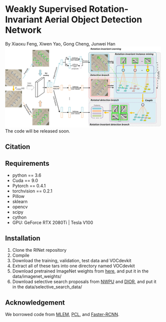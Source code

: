 # Weakly Supervised Rotation-Invariant Aerial Object Detection Network
By Xiaoxu Feng, Xiwen Yao, Gong Cheng, Junwei Han
![Overview](https://github.com/XiaoxFeng/RINet/blob/main/Overview.jpg)
The code will be released soon.
## Citation
## Requirements
* python == 3.6 <br>
* Cuda == 9.0 <br>
* Pytorch == 0.4.1 <br>
* torchvision == 0.2.1 <br>
* Pillow <br>
* sklearn <br>
* opencv <br>
* scipy <br>
* cython <br>
* GPU: GeForce RTX 2080Ti | Tesla V100
## Installation
1. Clone the RINet repository
2. Compile
3. Download the training, validation, test data and VOCdevkit
4. Extract all of these tars into one directory named VOCdevkit
5. Download pretrained ImageNet weights from [here](https://drive.google.com/drive/folders/0B1_fAEgxdnvJSmF3YUlZcHFqWTQ), and put it in the data/imagenet_weights/
6. Download selective search proposals from [NWPU](https://drive.google.com/file/d/1VnmUDPomgTgmHvH3CemFOIWTLuVR5f-t/view?usp=sharing) and [DIOR](https://drive.google.com/file/d/1wbivkAxqBQB4vAX0APmVzIOhuawHpsPV/view?usp=sharing), and put it in the data/selective_search_data/
## Acknowledgement
We borrowed code from [MLEM](https://github.com/vasgaowei/pytorch_MELM), [PCL](https://github.com/ppengtang/pcl.pytorch), and [Faster-RCNN](https://github.com/jwyang/faster-rcnn.pytorch).

